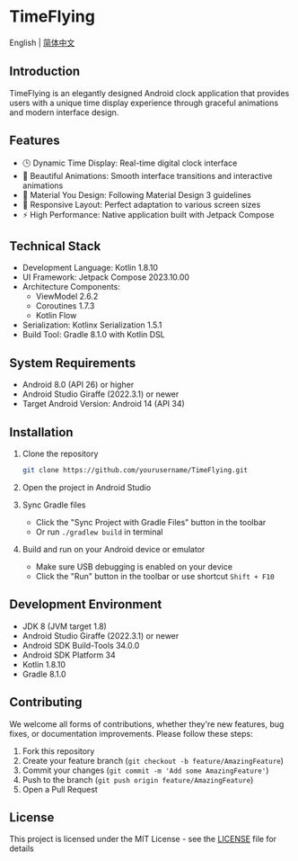 # TimeFlying

English | [简体中文](README.md)

## Introduction

TimeFlying is an elegantly designed Android clock application that provides users with a unique time display experience through graceful animations and modern interface design.

## Features

- 🕒 Dynamic Time Display: Real-time digital clock interface
- 🎨 Beautiful Animations: Smooth interface transitions and interactive animations
- 🌈 Material You Design: Following Material Design 3 guidelines
- 📱 Responsive Layout: Perfect adaptation to various screen sizes
- ⚡ High Performance: Native application built with Jetpack Compose

## Technical Stack

- Development Language: Kotlin 1.8.10
- UI Framework: Jetpack Compose 2023.10.00
- Architecture Components:
  - ViewModel 2.6.2
  - Coroutines 1.7.3
  - Kotlin Flow
- Serialization: Kotlinx Serialization 1.5.1
- Build Tool: Gradle 8.1.0 with Kotlin DSL

## System Requirements

- Android 8.0 (API 26) or higher
- Android Studio Giraffe (2022.3.1) or newer
- Target Android Version: Android 14 (API 34)

## Installation

1. Clone the repository
   ```bash
   git clone https://github.com/yourusername/TimeFlying.git
   ```

2. Open the project in Android Studio

3. Sync Gradle files
   - Click the "Sync Project with Gradle Files" button in the toolbar
   - Or run `./gradlew build` in terminal

4. Build and run on your Android device or emulator
   - Make sure USB debugging is enabled on your device
   - Click the "Run" button in the toolbar or use shortcut `Shift + F10`

## Development Environment

- JDK 8 (JVM target 1.8)
- Android Studio Giraffe (2022.3.1) or newer
- Android SDK Build-Tools 34.0.0
- Android SDK Platform 34
- Kotlin 1.8.10
- Gradle 8.1.0

## Contributing

We welcome all forms of contributions, whether they're new features, bug fixes, or documentation improvements. Please follow these steps:

1. Fork this repository
2. Create your feature branch (`git checkout -b feature/AmazingFeature`)
3. Commit your changes (`git commit -m 'Add some AmazingFeature'`)
4. Push to the branch (`git push origin feature/AmazingFeature`)
5. Open a Pull Request

## License

This project is licensed under the MIT License - see the [LICENSE](LICENSE) file for details
